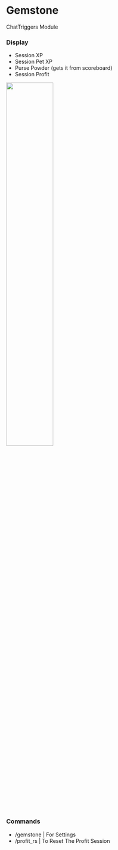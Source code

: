 # Gemstone
ChatTriggers Module

### Display
* Session XP
* Session Pet XP
* Purse Powder (gets it from scoreboard)
* Session Profit

<img src="https://imgur.com/NMke7R6.png" width=50%>

### Commands
* /gemstone | For Settings
* /profit_rs | To Reset The Profit Session
